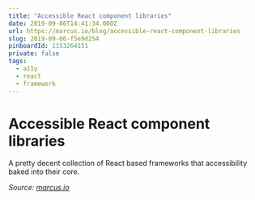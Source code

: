 ```yaml
---
title: "Accessible React component libraries"
date: 2019-09-06T14:41:34.000Z
url: https://marcus.io/blog/accessible-react-component-libraries
slug: 2019-09-06-f5e9d254
pinboardId: 1153264151
private: false
tags:
  - a11y
  - react
  - framework
---
```


# Accessible React component libraries

A pretty decent collection of React based frameworks that accessibility baked into their core.

_Source: [marcus.io](https://marcus.io/blog/accessible-react-component-libraries)_
